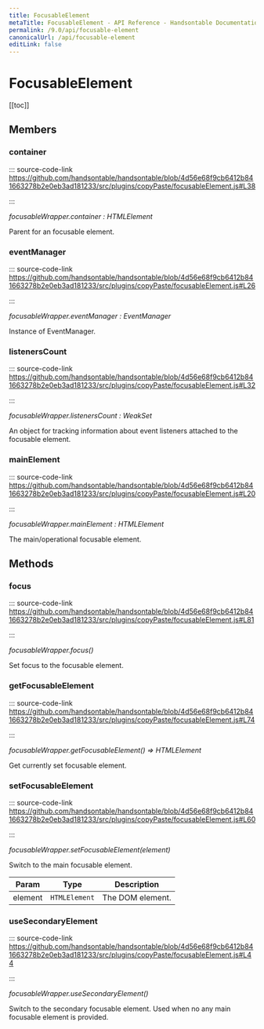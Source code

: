 ```yaml
---
title: FocusableElement
metaTitle: FocusableElement - API Reference - Handsontable Documentation
permalink: /9.0/api/focusable-element
canonicalUrl: /api/focusable-element
editLink: false
---
```


# FocusableElement

[[toc]]
## Members

### container
  
::: source-code-link https://github.com/handsontable/handsontable/blob/4d56e68f9cb6412b841663278b2e0eb3ad181233/src/plugins/copyPaste/focusableElement.js#L38

:::

_focusableWrapper.container : HTMLElement_

Parent for an focusable element.



### eventManager
  
::: source-code-link https://github.com/handsontable/handsontable/blob/4d56e68f9cb6412b841663278b2e0eb3ad181233/src/plugins/copyPaste/focusableElement.js#L26

:::

_focusableWrapper.eventManager : EventManager_

Instance of EventManager.



### listenersCount
  
::: source-code-link https://github.com/handsontable/handsontable/blob/4d56e68f9cb6412b841663278b2e0eb3ad181233/src/plugins/copyPaste/focusableElement.js#L32

:::

_focusableWrapper.listenersCount : WeakSet_

An object for tracking information about event listeners attached to the focusable element.



### mainElement
  
::: source-code-link https://github.com/handsontable/handsontable/blob/4d56e68f9cb6412b841663278b2e0eb3ad181233/src/plugins/copyPaste/focusableElement.js#L20

:::

_focusableWrapper.mainElement : HTMLElement_

The main/operational focusable element.


## Methods

### focus
  
::: source-code-link https://github.com/handsontable/handsontable/blob/4d56e68f9cb6412b841663278b2e0eb3ad181233/src/plugins/copyPaste/focusableElement.js#L81

:::

_focusableWrapper.focus()_

Set focus to the focusable element.



### getFocusableElement
  
::: source-code-link https://github.com/handsontable/handsontable/blob/4d56e68f9cb6412b841663278b2e0eb3ad181233/src/plugins/copyPaste/focusableElement.js#L74

:::

_focusableWrapper.getFocusableElement() ⇒ HTMLElement_

Get currently set focusable element.



### setFocusableElement
  
::: source-code-link https://github.com/handsontable/handsontable/blob/4d56e68f9cb6412b841663278b2e0eb3ad181233/src/plugins/copyPaste/focusableElement.js#L60

:::

_focusableWrapper.setFocusableElement(element)_

Switch to the main focusable element.


| Param | Type | Description |
| --- | --- | --- |
| element | `HTMLElement` | The DOM element. |



### useSecondaryElement
  
::: source-code-link https://github.com/handsontable/handsontable/blob/4d56e68f9cb6412b841663278b2e0eb3ad181233/src/plugins/copyPaste/focusableElement.js#L44

:::

_focusableWrapper.useSecondaryElement()_

Switch to the secondary focusable element. Used when no any main focusable element is provided.



